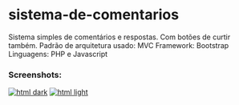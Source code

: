 # sistema-de-comentarios
Sistema simples de comentários e respostas. Com botões de curtir também.
Padrão de arquitetura usado: MVC
Framework: Bootstrap
Linguagens: PHP e Javascript



### Screenshots:

[![html dark](https://github.com/gpaiva00/sistema-de-comentarios/blob/master/assets/img/Deepin%20Screenshot_selecionar%20%C3%A1rea_20180406134730.png)](https://github.com/gpaiva00/sistema-de-comentarios/blob/master/assets/img/Deepin%20Screenshot_selecionar%20%C3%A1rea_20180406134730.png)
[![html light](https://github.com/gpaiva00/sistema-de-comentarios/blob/master/assets/img/Deepin%20Screenshot_selecionar%20%C3%A1rea_20180406135049.png)](https://github.com/gpaiva00/sistema-de-comentarios/blob/master/assets/img/Deepin%20Screenshot_selecionar%20%C3%A1rea_20180406135049.png)

